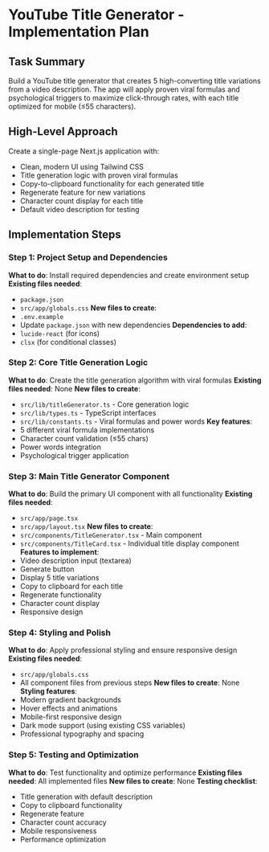 # YouTube Title Generator - Implementation Plan

## Task Summary
Build a YouTube title generator that creates 5 high-converting title variations from a video description. The app will apply proven viral formulas and psychological triggers to maximize click-through rates, with each title optimized for mobile (≤55 characters).

## High-Level Approach
Create a single-page Next.js application with:
- Clean, modern UI using Tailwind CSS
- Title generation logic with proven viral formulas
- Copy-to-clipboard functionality for each generated title
- Regenerate feature for new variations
- Character count display for each title
- Default video description for testing

## Implementation Steps

### Step 1: Project Setup and Dependencies
**What to do**: Install required dependencies and create environment setup
**Existing files needed**: 
- `package.json`
- `src/app/globals.css`
**New files to create**:
- `.env.example`
- Update `package.json` with new dependencies
**Dependencies to add**:
- `lucide-react` (for icons)
- `clsx` (for conditional classes)

### Step 2: Core Title Generation Logic
**What to do**: Create the title generation algorithm with viral formulas
**Existing files needed**: None
**New files to create**:
- `src/lib/titleGenerator.ts` - Core generation logic
- `src/lib/types.ts` - TypeScript interfaces
- `src/lib/constants.ts` - Viral formulas and power words
**Key features**:
- 5 different viral formula implementations
- Character count validation (≤55 chars)
- Power words integration
- Psychological trigger application

### Step 3: Main Title Generator Component
**What to do**: Build the primary UI component with all functionality
**Existing files needed**: 
- `src/app/page.tsx`
- `src/app/layout.tsx`
**New files to create**:
- `src/components/TitleGenerator.tsx` - Main component
- `src/components/TitleCard.tsx` - Individual title display component
**Features to implement**:
- Video description input (textarea)
- Generate button
- Display 5 title variations
- Copy to clipboard for each title
- Regenerate functionality
- Character count display
- Responsive design

### Step 4: Styling and Polish
**What to do**: Apply professional styling and ensure responsive design
**Existing files needed**:
- `src/app/globals.css`
- All component files from previous steps
**New files to create**: None
**Styling features**:
- Modern gradient backgrounds
- Hover effects and animations
- Mobile-first responsive design
- Dark mode support (using existing CSS variables)
- Professional typography and spacing

### Step 5: Testing and Optimization
**What to do**: Test functionality and optimize performance
**Existing files needed**: All implemented files
**New files to create**: None
**Testing checklist**:
- Title generation with default description
- Copy to clipboard functionality
- Regenerate feature
- Character count accuracy
- Mobile responsiveness
- Performance optimization